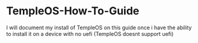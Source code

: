# TempleOS-How-To-Guide
I will document my install of TempleOS on this guide once i have the ability to install it on a device with no uefi (TempleOS doesnt support uefi)
